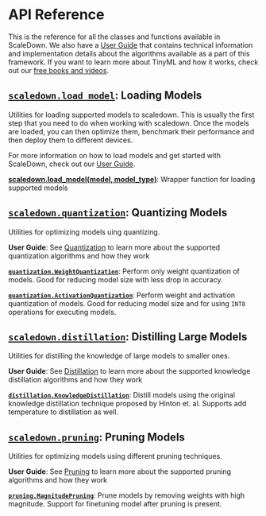 # API Reference

This is the reference for all the classes and functions available in ScaleDown. We also have a [User Guide](../guide/index.md) that contains technical information and implementation details about the algorithms available as a part of this framework. If you want to learn more about TinyML and how it works, check out our [free books and videos](../learn.md).

## [`scaledown.load_model`](load_model.md): Loading Models
Utilities for loading supported models to scaledown. This is usually the first step that you need to do when working with scaledown. Once the models are loaded, you can then optimize them, benchmark their performance and then deploy them to different devices.

For more information on how to load models and get started with ScaleDown, check out our [User Guide](docs/guide/index.md).

**[scaledown.load_model(model, model_type)](docs/api/load_model.md)**:  Wrapper function for loading supported models

## [`scaledown.quantization`](quantization.md): Quantizing Models
Utilities for optimizing models uing quantizing. 

**User Guide**: See [Quantization](../guide/quantization.md) to learn more about the supported quantization algorithms and how they work 

**[`quantization.WeightQuantization`](weight_quantization.md)**: Perform only weight quantization of models. Good for reducing model size with less drop in accuracy.

**[`quantization.ActivationQuantization`](activation_quantization.md)**:
Perform weight and activation quantization of models. Good for reducing model size and for using `INT8` operations for executing models.


## [`scaledown.distillation`](distillation.md): Distilling Large Models
Utilities for distilling the knowledge of large models to smaller ones.

**User Guide**: See [Distillation](../guide/distillation.md) to learn more about the supported knowledge distillation algorithms and how they work 

**[`distillation.KnowledgeDistillation`](knowledge_distillation.md)**: Distill models using the original knowledge distillation technique proposed by Hinton et. al. Supports add temperature to distillation as well.


## [`scaledown.pruning`](../guide/pruning.md): Pruning Models
Utilities for optimizing models using different pruning techniques.

**User Guide**: See [Pruning](../guide/pruning.md) to learn more about the supported pruning algorithms and how they work 

**[`pruning.MagnitudePruning`](magnitude_pruning.md)**: Prune models by removing weights with high magnitude. Support for finetuning model after pruning is present.
